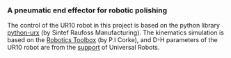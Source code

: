 ### A pneumatic end effector for robotic polishing
The control of the UR10 robot in this project is based on the python library [python-urx](https://github.com/SintefManufacturing/python-urx) (by Sintef Raufoss Manufacturing). The kinematics simulation is based on the [Robotics Toolbox](https://github.com/petercorke/robotics-toolbox-matlab) (by P.I Corke), and D-H parameters of the UR10 robot are from the [support](https://www.universal-robots.com/how-tos-and-faqs/faq/ur-faq/parameters-for-calculations-of-kinematics-and-dynamics-45257/) of Universal Robots.

